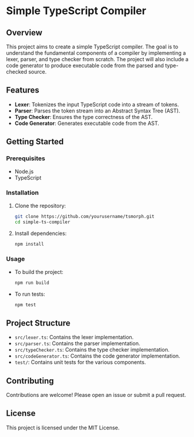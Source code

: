 
# Simple TypeScript Compiler

## Overview

This project aims to create a simple TypeScript compiler. The goal is to understand the fundamental components of a compiler by implementing a lexer, parser, and type checker from scratch. The project will also include a code generator to produce executable code from the parsed and type-checked source.

## Features

- **Lexer**: Tokenizes the input TypeScript code into a stream of tokens.
- **Parser**: Parses the token stream into an Abstract Syntax Tree (AST).
- **Type Checker**: Ensures the type correctness of the AST.
- **Code Generator**: Generates executable code from the AST.

## Getting Started

### Prerequisites

- Node.js
- TypeScript

### Installation

1. Clone the repository:
   ```sh
   git clone https://github.com/yourusername/tsmorph.git
   cd simple-ts-compiler
   ```

2. Install dependencies:
   ```sh
   npm install
   ```

### Usage

- To build the project:
  ```sh
  npm run build
  ```

- To run tests:
  ```sh
  npm test
  ```

## Project Structure

- `src/lexer.ts`: Contains the lexer implementation.
- `src/parser.ts`: Contains the parser implementation.
- `src/typeChecker.ts`: Contains the type checker implementation.
- `src/codeGenerator.ts`: Contains the code generator implementation.
- `test/`: Contains unit tests for the various components.

## Contributing

Contributions are welcome! Please open an issue or submit a pull request.

## License

This project is licensed under the MIT License.